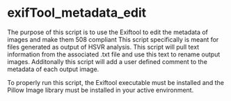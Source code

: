 # exifTool_metadata_edit
The purpose of this script is to use the Exiftool to edit the metadata of images and make them 508 compliant
This script specifically is meant for files generated as output of HSVR analysis.
This script will pull text information from the associated .txt file and use this text to rename output images.
Additonally this script will add a user defined comment to the metadata of each output image.

To properly run this script, the Exiftool executable must be installed and the Pillow Image library must be installed in your active environment.
